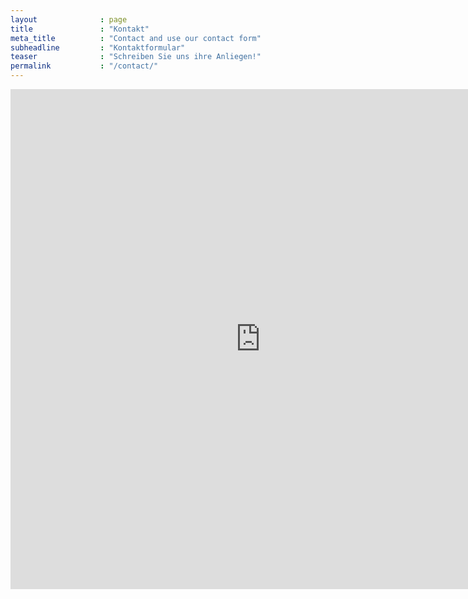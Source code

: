 ```yaml
---
layout              : page
title               : "Kontakt"
meta_title          : "Contact and use our contact form"
subheadline         : "Kontaktformular"
teaser              : "Schreiben Sie uns ihre Anliegen!"
permalink           : "/contact/"
---
```

<head>
<script type="text/javascript">
  function iframeLoaded() {
      var iFrameID = document.getElementById('idIframe');
      if(iFrameID) {
            
            iFrameID.height = "";
            iFrameID.height = iFrameID.contentWindow.document.body.scrollHeight + "px";
      }   
  }
</script>
</head>




<iframe frameborder="no" src="https://www.kontaktformular.com/download/responsive/8/kontakt.php" width="800" height="800"></iframe>